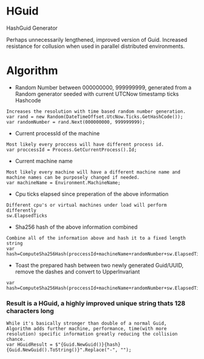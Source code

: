 # HGuid
HashGuid Generator

Perhaps unnecessarily lengthened, improved version of Guid.
Increased resistance for collusion when used in parallel distributed environments.

# Algorithm

*  Random Number between 000000000, 999999999, generated from a Random generator seeded with current UTCNow timestamp ticks Hashcode
```
Increases the resolution with time based random number generation.
var rand = new Random(DateTimeOffset.UtcNow.Ticks.GetHashCode());
var randomNumber = rand.Next(000000000, 999999999);
```

*  Current processId of the machine 
```
Most likely every proccess will have different process id.
var proccessId = Process.GetCurrentProcess().Id;
```

*  Current machine name
``` 
Most likely every machine will have a different machine name and machine names can be purposely changed if needed.
var machineName = Environment.MachineName;
```

*  Cpu ticks elapsed since preperation of the above information
```
Different cpu's or virtual machines under load will perform differently
sw.ElapsedTicks
```

*  Sha256 hash of the above information combined
```
Combine all of the information above and hash it to a fixed length string
var hash=ComputeSha256Hash(proccessId+machineName+randomNumber+sw.ElapsedTicks);
```

*  Toast the prepared hash between two newly generated Guid/UUID, remove the dashes and convert to UpperInvariant
```
var hash=ComputeSha256Hash(proccessId+machineName+randomNumber+sw.ElapsedTicks);
```

### Result is a HGuid, a highly improved unique string thats 128 characters long
```
While it's basically stronger than double of a normal Guid, 
Algorithm adds further machine, performance, time(with more resolution) specific information greatly reducing the collision chance.
var HGuidResult = $"{Guid.NewGuid()}{hash}{Guid.NewGuid().ToString()}".Replace("-", "");
```
